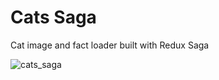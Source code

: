 # Cats Saga

Cat image and fact loader built with Redux Saga


![cats_saga](https://cloud.githubusercontent.com/assets/9220038/24163205/2d1cc6d6-0e27-11e7-8f32-4a3aba806574.gif)
